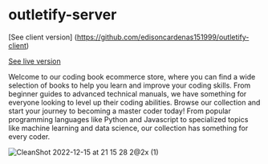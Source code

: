 # outletify-server
[See client version] (https://github.com/edisoncardenas151999/outletify-client)

[See live version](https://ebooks-project.netlify.app)


Welcome to our coding book ecommerce store, where you can find a wide selection of books to help you learn and improve your coding skills. From beginner guides to advanced technical manuals, we have something for everyone looking to level up their coding abilities. Browse our collection and start your journey to becoming a master coder today! From popular programming languages like Python and Javascript to specialized topics like machine learning and data science, our collection has something for every coder.

![CleanShot 2022-12-15 at 21 15 28 2@2x (1)](https://user-images.githubusercontent.com/108204103/208222525-57b11117-4ad1-4a3d-b5c6-e69ea7c0f1d5.png)
